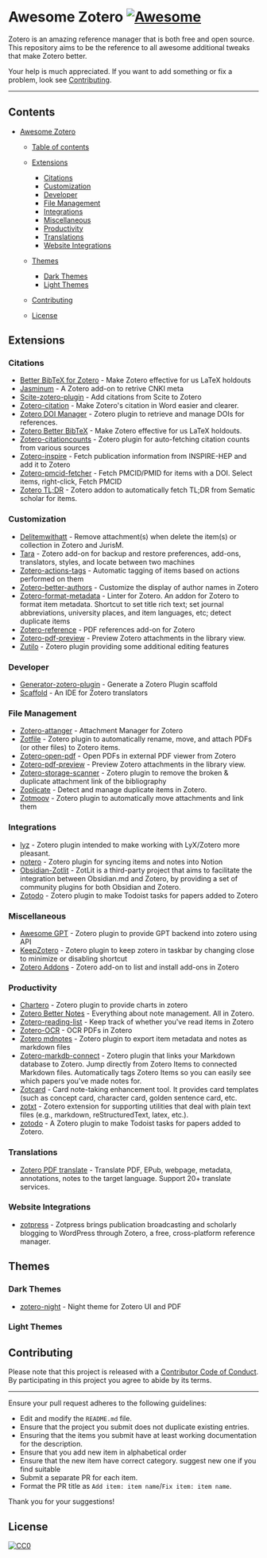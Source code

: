 # Awesome Zotero [![Awesome](https://awesome.re/badge.svg)](https://github.com/MohamedElashri/awesome-zotero)

Zotero is an amazing reference manager that is both free and open source. This repository aims to be the reference to all awesome additional tweaks that make Zotero better.

Your help is much appreciated. If you want to add something or fix a problem, look see [Contributing](#contributing).

--------------------

## Contents

- [Awesome Zotero ](#awesome-zotero-)
  - [Table of contents](#table-of-contents)
  
  - [Extensions](#extensions)
    - [Citations](#citations)
    - [Customization](#customization)
    - [Developer](#developer)
    - [File Management](#file-management)
    - [Integrations](#integrations)
    - [Miscellaneous](#miscellaneous)
    - [Productivity](#productivity)
    - [Translations](#translations)
    - [Website Integrations](#website-integrations)
  - [Themes](#themes)
    - [Dark Themes](#dark-themes)
    - [Light Themes](#light-themes)
  - [Contributing](#contributing)
  - [License](#license)

## Extensions

### Citations
- [Better BibTeX for Zotero](https://github.com/retorquere/zotero-better-bibtex) -  Make Zotero effective for us LaTeX holdouts 
- [Jasminum](https://github.com/l0o0/jasminum) - A Zotero add-on to retrive CNKI meta
- [Scite-zotero-plugin](https://github.com/scitedotai/scite-zotero-plugin) - Add citations from Scite to Zotero
- [Zotero-citation](https://github.com/MuiseDestiny/zotero-citation) -  Make Zotero's citation in Word easier and clearer.
- [Zotero DOI Manager](https://github.com/bwiernik/zotero-shortdoi) - Zotero plugin to retrieve and manage DOIs for references.
- [Zotero Better BibTeX](https://github.com/retorquere/zotero-better-bibtex) - Make Zotero effective for us LaTeX holdouts.
- [Zotero-citationcounts](https://github.com/eschnett/zotero-citationcounts) - Zotero plugin for auto-fetching citation counts from various sources 
- [Zotero-inspire](https://github.com/fkguo/zotero-inspire) - Fetch publication information from INSPIRE-HEP and add it to Zotero
- [Zotero-pmcid-fetcher](https://github.com/retorquere/zotero-pmcid-fetcher) - Fetch PMCID/PMID for items with a DOI. Select items, right-click, Fetch PMCID
- [Zotero TL;DR](https://github.com/syt2/Zotero-TLDR) -  Zotero addon to automatically fetch TL;DR from Sematic scholar for items.

### Customization
- [Delitemwithatt](https://github.com/redleafnew/delitemwithatt) - Remove attachment(s) when delete the item(s) or collection in Zotero and JurisM.
- [Tara](https://github.com/l0o0/tara) - Zotero add-on for backup and restore preferences, add-ons, translators, styles, and locate between two machines
- [Zotero-actions-tags](https://github.com/windingwind/zotero-actions-tags) - Automatic tagging of items based on actions performed on them
- [Zotero-better-authors](https://github.com/github-young/zotero-better-authors) - Customize the display of author names in Zotero
- [Zotero-format-metadata](https://github.com/northword/zotero-format-metadata) - Linter for Zotero. An addon for Zotero to format item metadata. Shortcut to set title rich text; set journal abbreviations, university places, and item languages, etc; detect duplicate items
- [Zotero-reference](https://github.com/MuiseDestiny/zotero-reference) - PDF references add-on for Zotero
- [Zotero-pdf-preview](https://github.com/windingwind/zotero-pdf-preview) - Preview Zotero attachments in the library view.
- [Zutilo](https://github.com/wshanks/Zutilo) - Zotero plugin providing some additional editing features

### Developer
- [Generator-zotero-plugin](https://www.npmjs.com/package/generator-zotero-plugin) - Generate a Zotero Plugin scaffold
- [Scaffold](https://www.zotero.org/support/dev/translators/scaffold) - An IDE for Zotero translators

### File Management
- [Zotero-attanger](https://github.com/MuiseDestiny/zotero-attanger) - Attachment Manager for Zotero 
- [Zotfile](https://github.com/jlegewie/zotfile) - Zotero plugin to automatically rename, move, and attach PDFs (or other files) to Zotero items.
- [Zotero-open-pdf](https://github.com/retorquere/zotero-open-pdf) - Open PDFs in external PDF viewer from Zotero
- [Zotero-pdf-preview](https://github.com/windingwind/zotero-pdf-preview) -  Preview Zotero attachments in the library view. 
- [Zotero-storage-scanner](https://github.com/retorquere/zotero-storage-scanner) - Zotero plugin to remove the broken & duplicate attachment link of the bibliography
- [Zoplicate](https://github.com/ChenglongMa/zoplicate) - Detect and manage duplicate items in Zotero.
- [Zotmoov](https://github.com/wileyyugioh/zotmoov) -  Zotero plugin to automatically move attachments and link them 

### Integrations
- [lyz](https://github.com/wshanks/lyz) - Zotero plugin intended to make working with LyX/Zotero more pleasant. 
- [notero](https://github.com/dvanoni/notero) - Zotero plugin for syncing items and notes into Notion
- [Obsidian-Zotlit](https://github.com/PKM-er/obsidian-zotlit) - ZotLit is a third-party project that aims to facilitate the integration between Obsidian.md and Zotero, by providing a set of community plugins for both Obsidian and Zotero.
- [Zotodo](https://github.com/wbthomason/zotodo) - Zotero plugin to make Todoist tasks for papers added to Zotero

### Miscellaneous
- [Awesome GPT](https://github.com/MuiseDestiny/zotero-gpt) - Zotero plugin to provide GPT backend into zotero using API
- [KeepZotero](https://github.com/yhmtsai/KeepZotero) - Zotero plugin to keep zotero in taskbar by changing close to minimize or disabling shortcut
- [Zotero Addons](https://github.com/syt2/zotero-addons) -  Zotero add-on to list and install add-ons in Zotero 

### Productivity
- [Chartero](https://github.com/volatile-static/Chartero) - Zotero plugin to provide charts in zotero
- [Zotero Better Notes](https://github.com/windingwind/zotero-better-notes) -  Everything about note management. All in Zotero. 
- [Zotero-reading-list](https://github.com/Dominic-DallOsto/zotero-reading-list) -  Keep track of whether you've read items in Zotero 
- [Zotero-OCR](https://github.com/UB-Mannheim/zotero-ocr) - OCR PDFs in Zotero
- [Zotero mdnotes](https://github.com/argenos/zotero-mdnotes) -  Zotero plugin to export item metadata and notes as markdown files 
- [Zotero-markdb-connect](https://github.com/daeh/zotero-markdb-connect) - Zotero plugin that links your Markdown database to Zotero. Jump directly from Zotero Items to connected Markdown files. Automatically tags Zotero Items so you can easily see which papers you've made notes for.
- [Zotcard](https://github.com/018/zotcard) - Card note-taking enhancement tool. It provides card templates (such as concept card, character card, golden sentence card, etc.
- [zotxt](https://github.com/egh/zotxt) - Zotero extension for supporting utilities that deal with plain text files (e.g., markdown, reStructuredText, latex, etc.).
- [zotodo](https://github.com/wbthomason/zotodo) -  A Zotero plugin to make Todoist tasks for papers added to Zotero.

### Translations
- [Zotero PDF translate](https://github.com/windingwind/zotero-pdf-translate) -  Translate PDF, EPub, webpage, metadata, annotations, notes to the target language. Support 20+ translate services. 

### Website Integrations
- [zotpress](https://wordpress.org/plugins/zotpress/) - Zotpress brings publication broadcasting and scholarly blogging to WordPress through Zotero, a free, cross-platform reference manager.

## Themes

### Dark Themes
- [zotero-night](https://github.com/tefkah/zotero-night) -  Night theme for Zotero UI and PDF 

### Light Themes

## Contributing

Please note that this project is released with a [Contributor Code of Conduct](code-of-conduct.md). By participating in this project you agree to abide by its terms.

---

Ensure your pull request adheres to the following guidelines:

- Edit and modify the `README.md` file.
- Ensure that the project you submit does not duplicate existing entries.
- Ensuring that the items you submit have at least working documentation for the description.
- Ensure that you add new item in alphabetical order
- Ensure that the new item have correct category. suggest new one if you find suitable
- Submit a separate PR for each item.
- Format the PR title as `Add item: item name`/`Fix item: item name`.

Thank you for your suggestions!

## License

[![CC0][CC0-badge]][CC0-link]

[CC0-badge]: http://mirrors.creativecommons.org/presskit/buttons/88x31/svg/cc-zero.svg
[CC0-link]: https://creativecommons.org/publicdomain/zero/1.0/
